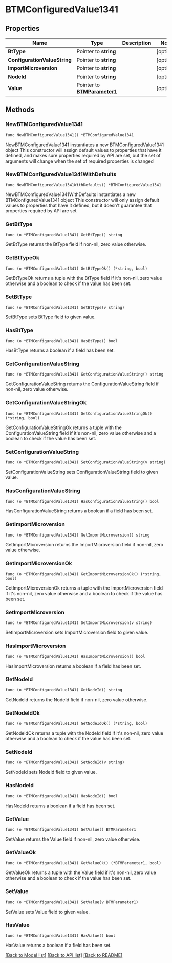 # BTMConfiguredValue1341

## Properties

Name | Type | Description | Notes
------------ | ------------- | ------------- | -------------
**BtType** | Pointer to **string** |  | [optional] 
**ConfigurationValueString** | Pointer to **string** |  | [optional] 
**ImportMicroversion** | Pointer to **string** |  | [optional] 
**NodeId** | Pointer to **string** |  | [optional] 
**Value** | Pointer to [**BTMParameter1**](BTMParameter-1.md) |  | [optional] 

## Methods

### NewBTMConfiguredValue1341

`func NewBTMConfiguredValue1341() *BTMConfiguredValue1341`

NewBTMConfiguredValue1341 instantiates a new BTMConfiguredValue1341 object
This constructor will assign default values to properties that have it defined,
and makes sure properties required by API are set, but the set of arguments
will change when the set of required properties is changed

### NewBTMConfiguredValue1341WithDefaults

`func NewBTMConfiguredValue1341WithDefaults() *BTMConfiguredValue1341`

NewBTMConfiguredValue1341WithDefaults instantiates a new BTMConfiguredValue1341 object
This constructor will only assign default values to properties that have it defined,
but it doesn't guarantee that properties required by API are set

### GetBtType

`func (o *BTMConfiguredValue1341) GetBtType() string`

GetBtType returns the BtType field if non-nil, zero value otherwise.

### GetBtTypeOk

`func (o *BTMConfiguredValue1341) GetBtTypeOk() (*string, bool)`

GetBtTypeOk returns a tuple with the BtType field if it's non-nil, zero value otherwise
and a boolean to check if the value has been set.

### SetBtType

`func (o *BTMConfiguredValue1341) SetBtType(v string)`

SetBtType sets BtType field to given value.

### HasBtType

`func (o *BTMConfiguredValue1341) HasBtType() bool`

HasBtType returns a boolean if a field has been set.

### GetConfigurationValueString

`func (o *BTMConfiguredValue1341) GetConfigurationValueString() string`

GetConfigurationValueString returns the ConfigurationValueString field if non-nil, zero value otherwise.

### GetConfigurationValueStringOk

`func (o *BTMConfiguredValue1341) GetConfigurationValueStringOk() (*string, bool)`

GetConfigurationValueStringOk returns a tuple with the ConfigurationValueString field if it's non-nil, zero value otherwise
and a boolean to check if the value has been set.

### SetConfigurationValueString

`func (o *BTMConfiguredValue1341) SetConfigurationValueString(v string)`

SetConfigurationValueString sets ConfigurationValueString field to given value.

### HasConfigurationValueString

`func (o *BTMConfiguredValue1341) HasConfigurationValueString() bool`

HasConfigurationValueString returns a boolean if a field has been set.

### GetImportMicroversion

`func (o *BTMConfiguredValue1341) GetImportMicroversion() string`

GetImportMicroversion returns the ImportMicroversion field if non-nil, zero value otherwise.

### GetImportMicroversionOk

`func (o *BTMConfiguredValue1341) GetImportMicroversionOk() (*string, bool)`

GetImportMicroversionOk returns a tuple with the ImportMicroversion field if it's non-nil, zero value otherwise
and a boolean to check if the value has been set.

### SetImportMicroversion

`func (o *BTMConfiguredValue1341) SetImportMicroversion(v string)`

SetImportMicroversion sets ImportMicroversion field to given value.

### HasImportMicroversion

`func (o *BTMConfiguredValue1341) HasImportMicroversion() bool`

HasImportMicroversion returns a boolean if a field has been set.

### GetNodeId

`func (o *BTMConfiguredValue1341) GetNodeId() string`

GetNodeId returns the NodeId field if non-nil, zero value otherwise.

### GetNodeIdOk

`func (o *BTMConfiguredValue1341) GetNodeIdOk() (*string, bool)`

GetNodeIdOk returns a tuple with the NodeId field if it's non-nil, zero value otherwise
and a boolean to check if the value has been set.

### SetNodeId

`func (o *BTMConfiguredValue1341) SetNodeId(v string)`

SetNodeId sets NodeId field to given value.

### HasNodeId

`func (o *BTMConfiguredValue1341) HasNodeId() bool`

HasNodeId returns a boolean if a field has been set.

### GetValue

`func (o *BTMConfiguredValue1341) GetValue() BTMParameter1`

GetValue returns the Value field if non-nil, zero value otherwise.

### GetValueOk

`func (o *BTMConfiguredValue1341) GetValueOk() (*BTMParameter1, bool)`

GetValueOk returns a tuple with the Value field if it's non-nil, zero value otherwise
and a boolean to check if the value has been set.

### SetValue

`func (o *BTMConfiguredValue1341) SetValue(v BTMParameter1)`

SetValue sets Value field to given value.

### HasValue

`func (o *BTMConfiguredValue1341) HasValue() bool`

HasValue returns a boolean if a field has been set.


[[Back to Model list]](../README.md#documentation-for-models) [[Back to API list]](../README.md#documentation-for-api-endpoints) [[Back to README]](../README.md)



